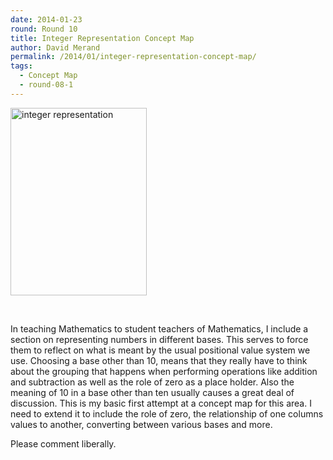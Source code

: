 ```yaml
---
date: 2014-01-23
round: Round 10
title: Integer Representation Concept Map
author: David Merand
permalink: /2014/01/integer-representation-concept-map/
tags:
  - Concept Map
  - round-08-1
---
```

[<img class="alignnone size-medium wp-image-2989" alt="integer representation" src="/software-carpentry-training-website/uploads/2013/06/integer-representation-218x300.jpeg" width="218" height="300" />][1]

&nbsp;

In teaching Mathematics to student teachers of Mathematics, I include a section on representing numbers in different bases. This serves to force them to reflect on what is meant by the usual positional value system we use. Choosing a base other than 10, means that they really have to think about the grouping that happens when performing operations like addition and subtraction as well as the role of zero as a place holder. Also the meaning of 10 in a base other than ten usually causes a great deal of discussion. This is my basic first attempt at a concept map for this area. I need to extend it to include the role of zero, the relationship of one columns values to another, converting between various bases and more.

Please comment liberally.

 [1]: /software-carpentry-training-website/uploads/2013/06/integer-representation.jpeg
